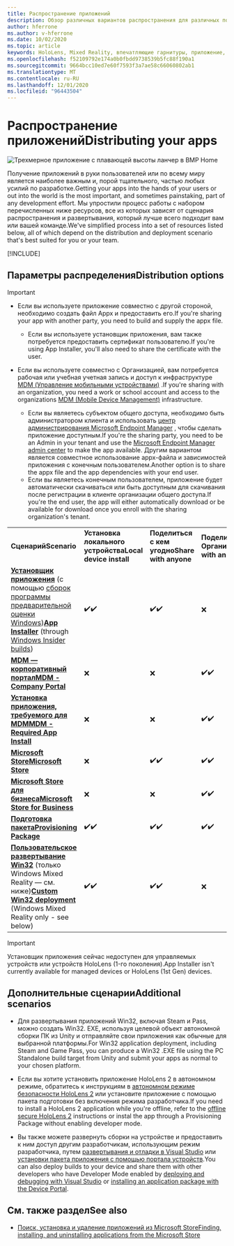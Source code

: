 ```yaml
---
title: Распространение приложений
description: Обзор различных вариантов распространения для различных поддерживаемых платформ и хранилищ публикаций.
author: hferrone
ms.author: v-hferrone
ms.date: 10/02/2020
ms.topic: article
keywords: HoloLens, Mixed Reality, впечатляющие гарнитуры, приложение, UWP, отправка, отправка, фильтры, метаданные, требования к системе, ключевые слова, wack, сертификация, пакет, appx, товары
ms.openlocfilehash: f52109792e174a0b0fbdd9738539b5fc88f190a1
ms.sourcegitcommit: 9664bcc10ed7e60f7593f3a7ae58c66060802ab1
ms.translationtype: MT
ms.contentlocale: ru-RU
ms.lasthandoff: 12/01/2020
ms.locfileid: "96443504"
---
```

# <a name="distributing-your-apps"></a><span data-ttu-id="68ed4-104">Распространение приложений</span><span class="sxs-lookup"><span data-stu-id="68ed4-104">Distributing your apps</span></span>

![Трехмерное приложение с плавающей высоты ланчер в ВМР Home](images/distribute-hero-image.png)

<span data-ttu-id="68ed4-106">Получение приложений в руки пользователей или по всему миру является наиболее важным и, порой тщательного, частью любых усилий по разработке.</span><span class="sxs-lookup"><span data-stu-id="68ed4-106">Getting your apps into the hands of your users or out into the world is the most important, and sometimes painstaking, part of any development effort.</span></span> <span data-ttu-id="68ed4-107">Мы упростили процесс работы с набором перечисленных ниже ресурсов, все из которых зависят от сценария распространения и развертывания, который лучше всего подходит вам или вашей команде.</span><span class="sxs-lookup"><span data-stu-id="68ed4-107">We've simplified process into a set of resources listed below, all of which depend on the distribution and deployment scenario that's best suited for you or your team.</span></span>

[!INCLUDE[](includes/before-submission.md)]

## <a name="distribution-options"></a><span data-ttu-id="68ed4-108">Параметры распределения</span><span class="sxs-lookup"><span data-stu-id="68ed4-108">Distribution options</span></span>

> [!IMPORTANT]
> * <span data-ttu-id="68ed4-109">Если вы используете приложение совместно с другой стороной, необходимо создать файл Appx и предоставить его.</span><span class="sxs-lookup"><span data-stu-id="68ed4-109">If you're sharing your app with another party, you need to build and supply the appx file.</span></span> 
>     * <span data-ttu-id="68ed4-110">Если вы используете установщик приложения, вам также потребуется предоставить сертификат пользователю.</span><span class="sxs-lookup"><span data-stu-id="68ed4-110">If you're using App Installer, you'll also need to share the certificate with the user.</span></span>
> 
> * <span data-ttu-id="68ed4-111">Если вы используете совместно с Организацией, вам потребуется рабочая или учебная учетная запись и доступ к инфраструктуре [MDM (Управление мобильными устройствами)](https://docs.microsoft.com/hololens/hololens-enroll-mdm) .</span><span class="sxs-lookup"><span data-stu-id="68ed4-111">If you're sharing with an organization, you need a work or school account and access to the organizations [MDM (Mobile Device Management)](https://docs.microsoft.com/hololens/hololens-enroll-mdm) infrastructure.</span></span>  
>    * <span data-ttu-id="68ed4-112">Если вы являетесь субъектом общего доступа, необходимо быть администратором клиента и использовать [центр администрирования Microsoft Endpoint Manager](https://docs.microsoft.com/mem/intune/apps/apps-deploy) , чтобы сделать приложение доступным.</span><span class="sxs-lookup"><span data-stu-id="68ed4-112">If you're the sharing party, you need to be an Admin in your tenant and use the [Microsoft Endpoint Manager admin center](https://docs.microsoft.com/mem/intune/apps/apps-deploy) to make the app available.</span></span> <span data-ttu-id="68ed4-113">Другим вариантом является совместное использование appx-файла и зависимостей приложения с конечным пользователем.</span><span class="sxs-lookup"><span data-stu-id="68ed4-113">Another option is to share the appx file and the app dependencies with your end user.</span></span>
>    * <span data-ttu-id="68ed4-114">Если вы являетесь конечным пользователем, приложение будет автоматически скачиваться или быть доступным для скачивания после регистрации в клиенте организации общего доступа.</span><span class="sxs-lookup"><span data-stu-id="68ed4-114">If you're the end user, the app will either automatically download or be available for download once you enroll with the sharing organization's tenant.</span></span> 

<table>
<colgroup>
    <col width="33%" />
    <col width="22%" />
    <col width="22%" />
    <col width="22%" />
</colgroup>
<tr>
    <td><span data-ttu-id="68ed4-115"><strong>Сценарий</strong></span><span class="sxs-lookup"><span data-stu-id="68ed4-115"><strong>Scenario</strong></span></span></td>
    <td><span data-ttu-id="68ed4-116"><strong>Установка локального устройства</strong></span><span class="sxs-lookup"><span data-stu-id="68ed4-116"><strong>Local device install</strong></span></span></td>
    <td><span data-ttu-id="68ed4-117"><strong>Поделиться с кем угодно</strong></span><span class="sxs-lookup"><span data-stu-id="68ed4-117"><strong>Share with anyone</strong></span></span></td>
    <td><span data-ttu-id="68ed4-118"><strong>Поделиться с Организацией</strong></span><span class="sxs-lookup"><span data-stu-id="68ed4-118"><strong>Share with an organization</strong></span></span></td>
</tr>
<tr>
    <td><span data-ttu-id="68ed4-119"><a href="https://docs.microsoft.com/hololens/app-deploy-app-installer"><strong>Установщик приложения</strong></a> (с помощью <a href="https://docs.microsoft.com/hololens/hololens-insider">сборок программы предварительной оценки Windows</a>)</span><span class="sxs-lookup"><span data-stu-id="68ed4-119"><a href="https://docs.microsoft.com/hololens/app-deploy-app-installer"><strong>App Installer</strong></a> (through <a href="https://docs.microsoft.com/hololens/hololens-insider">Windows Insider builds</a>)</span></span></td>
    <td><span data-ttu-id="68ed4-120">✔️</span><span class="sxs-lookup"><span data-stu-id="68ed4-120">✔️</span></span></td>
    <td><span data-ttu-id="68ed4-121">✔️</span><span class="sxs-lookup"><span data-stu-id="68ed4-121">✔️</span></span></td>
    <td>❌</td>
</tr>
<tr>
    <td><span data-ttu-id="68ed4-122"><a href="https://docs.microsoft.com/hololens/app-deploy-app-installer"><strong>MDM — корпоративный портал</strong></a></span><span class="sxs-lookup"><span data-stu-id="68ed4-122"><a href="https://docs.microsoft.com/hololens/app-deploy-app-installer"><strong>MDM - Company Portal</strong></a></span></span></td>
    <td>❌</td>
    <td>❌</td>
    <td><span data-ttu-id="68ed4-123">✔️</span><span class="sxs-lookup"><span data-stu-id="68ed4-123">✔️</span></span></td>
</tr>
<tr>
    <td><span data-ttu-id="68ed4-124"><a href="https://docs.microsoft.com/hololens/app-deploy-intune"><strong>Установка приложения, требуемого для MDM</strong></a></span><span class="sxs-lookup"><span data-stu-id="68ed4-124"><a href="https://docs.microsoft.com/hololens/app-deploy-intune"><strong>MDM - Required App Install</strong></a></span></span></td>
    <td>❌</td>
    <td>❌</td>
    <td><span data-ttu-id="68ed4-125">✔️</span><span class="sxs-lookup"><span data-stu-id="68ed4-125">✔️</span></span></td>
</tr>
<tr>
    <td><span data-ttu-id="68ed4-126"><a href="submitting-an-app-to-the-microsoft-store.md"><strong>Microsoft Store</strong></a></span><span class="sxs-lookup"><span data-stu-id="68ed4-126"><a href="submitting-an-app-to-the-microsoft-store.md"><strong>Microsoft Store</strong></a></span></span></td>
    <td>❌</td>
    <td><span data-ttu-id="68ed4-127">✔️</span><span class="sxs-lookup"><span data-stu-id="68ed4-127">✔️</span></span></td>
    <td><span data-ttu-id="68ed4-128">✔️</span><span class="sxs-lookup"><span data-stu-id="68ed4-128">✔️</span></span></td>
</tr>
<tr>
    <td><span data-ttu-id="68ed4-129"><a href="https://docs.microsoft.com/hololens/app-deploy-store-business"><strong>Microsoft Store для бизнеса</strong></a></span><span class="sxs-lookup"><span data-stu-id="68ed4-129"><a href="https://docs.microsoft.com/hololens/app-deploy-store-business"><strong>Microsoft Store for Business</strong></a></span></span></td>
    <td>❌</td>
    <td>❌</td>
    <td><span data-ttu-id="68ed4-130">✔️</span><span class="sxs-lookup"><span data-stu-id="68ed4-130">✔️</span></span></td>
</tr>
<tr>
    <td><span data-ttu-id="68ed4-131"><a href="https://docs.microsoft.com/hololens/app-deploy-provisioning-package"><strong>Подготовка пакета</strong></a></span><span class="sxs-lookup"><span data-stu-id="68ed4-131"><a href="https://docs.microsoft.com/hololens/app-deploy-provisioning-package"><strong>Provisioning Package</strong></a></span></span></td>
    <td><span data-ttu-id="68ed4-132">✔️</span><span class="sxs-lookup"><span data-stu-id="68ed4-132">✔️</span></span></td>
    <td><span data-ttu-id="68ed4-133">✔️</span><span class="sxs-lookup"><span data-stu-id="68ed4-133">✔️</span></span></td>
    <td><span data-ttu-id="68ed4-134">✔️</span><span class="sxs-lookup"><span data-stu-id="68ed4-134">✔️</span></span></td>
</tr>
<tr>
    <td><span data-ttu-id="68ed4-135"><a href="#additional-scenarios"><strong>Пользовательское развертывание Win32</strong></a> (только Windows Mixed Reality — см. ниже)</span><span class="sxs-lookup"><span data-stu-id="68ed4-135"><a href="#additional-scenarios"><strong>Custom Win32 deployment</strong></a> (Windows Mixed Reality only - see below)</span></span></td>
    <td><span data-ttu-id="68ed4-136">✔️</span><span class="sxs-lookup"><span data-stu-id="68ed4-136">✔️</span></span></td>
    <td><span data-ttu-id="68ed4-137">✔️</span><span class="sxs-lookup"><span data-stu-id="68ed4-137">✔️</span></span></td>
    <td>❌</td>
</tr>
</table>

> [!IMPORTANT]
> <span data-ttu-id="68ed4-138">Установщик приложения сейчас недоступен для управляемых устройств или устройств HoloLens (1-го поколения).</span><span class="sxs-lookup"><span data-stu-id="68ed4-138">App Installer isn't currently available for managed devices or HoloLens (1st Gen) devices.</span></span>

## <a name="additional-scenarios"></a><span data-ttu-id="68ed4-139">Дополнительные сценарии</span><span class="sxs-lookup"><span data-stu-id="68ed4-139">Additional scenarios</span></span>

* <span data-ttu-id="68ed4-140">Для развертывания приложений Win32, включая Steam и Pass, можно создать Win32. EXE, используя целевой объект автономной сборки ПК из Unity и отправляйте свои приложения как обычные для выбранной платформы.</span><span class="sxs-lookup"><span data-stu-id="68ed4-140">For Win32 application deployment, including Steam and Game Pass, you can produce a Win32 .EXE file using the PC Standalone build target from Unity and submit your apps as normal to your chosen platform.</span></span> 

* <span data-ttu-id="68ed4-141">Если вы хотите установить приложение HoloLens 2 в автономном режиме, обратитесь к инструкциям в [автономном режиме безопасности HoloLens 2](https://docs.microsoft.com/hololens/hololens-common-scenarios-offline-secure) или установите приложение с помощью пакета подготовки без включения режима разработчика.</span><span class="sxs-lookup"><span data-stu-id="68ed4-141">If you need to install a HoloLens 2 application while you're offline, refer to the [offline secure HoloLens 2](https://docs.microsoft.com/hololens/hololens-common-scenarios-offline-secure) instructions or instal the app through a Provisioning Package without enabling developer mode.</span></span>

* <span data-ttu-id="68ed4-142">Вы также можете развернуть сборки на устройстве и предоставить к ним доступ другим разработчикам, использующим режим разработчика, путем [развертывания и отладки в Visual Studio](../develop/platform-capabilities-and-apis/using-visual-studio.md) или [установки пакета приложения с помощью портала устройств](https://docs.microsoft.com/hololens/holographic-custom-apps#installing-an-application-package-with-the-device-portal).</span><span class="sxs-lookup"><span data-stu-id="68ed4-142">You can also deploy builds to your device and share them with other developers who have Developer Mode enabled by [deploying and debugging with Visual Studio](../develop/platform-capabilities-and-apis/using-visual-studio.md) or [installing an application package with the Device Portal](https://docs.microsoft.com/hololens/holographic-custom-apps#installing-an-application-package-with-the-device-portal).</span></span>

## <a name="see-also"></a><span data-ttu-id="68ed4-143">См. также раздел</span><span class="sxs-lookup"><span data-stu-id="68ed4-143">See also</span></span>
* [<span data-ttu-id="68ed4-144">Поиск, установка и удаление приложений из Microsoft Store</span><span class="sxs-lookup"><span data-stu-id="68ed4-144">Finding, installing, and uninstalling applications from the Microsoft Store</span></span>](https://docs.microsoft.com/hololens/holographic-store-apps)

<!-- ## Submitting to the Microsoft Store

You've finally made it to the last step on your distribution journey, actually getting your app into the Microsoft Store! Our [submission guidelines](submitting-an-app-to-the-microsoft-store.md) article will take you through: 

* Partner Center registration 
* Asset preparation
* App packaging
* Testing
* Final submission process

You can even give out free trials to get future consumers excited about your new immersive experience. Once your app is listed on the Microsoft Store you can sit back, engage with your expanding user community, and think about all the new features you want to add! -->